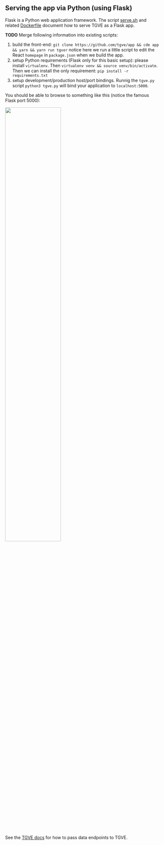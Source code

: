 ## Serving the app via Python (using Flask)

Flask is a Python web application framework. The script [serve.sh](./serve.sh) and related [Dockerfile](../Dockerfile.Python) document how to serve TGVE as a Flask app.

**TODO** Merge following information into existing scripts:

1. build the front-end:
`git clone https://github.com/tgve/app && cde app && yarn && yarn run tgver` notice here we run a little script to edit the React `homepage` in `package.json` when we build the app.
2. setup Python requirements (Flask only for this basic setup): please install `virtualenv`. Then `virtualenv venv && source venv/bin/activate`. Then we can install the only requirement: `pip install -r requirements.txt`
3. setup development/production host/port bindings. Runnig the `tgve.py` script `python3 tgve.py` will bind your application to `localhost:5000`.

You should be able to browse to something like this (notice the famous Flask port 5000):

<img src="https://user-images.githubusercontent.com/408568/133886684-e9266d1b-79ab-43e5-8606-84dc8b26da2a.png" width="60%" />

See the [TGVE docs](../../tgvejs/) for how to pass data endpoints to TGVE.
